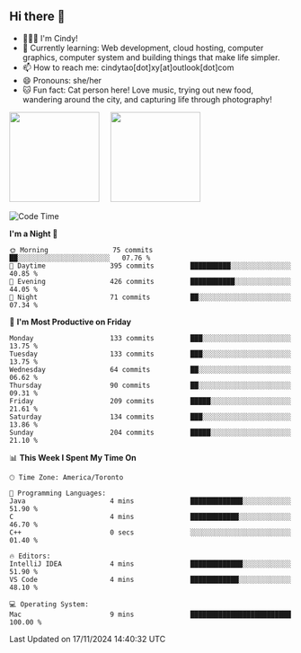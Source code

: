 ## Hi there 👋

<!--
**xinyue296/xinyue296** is a ✨ _special_ ✨ repository because its `README.md` (this file) appears on your GitHub profile.

Here are some ideas to get you started:

- 🔭 I’m currently working on ...
- 🌱 I’m currently learning ...
- 👯 I’m looking to collaborate on ...
- 🤔 I’m looking for help with ...
- 💬 Ask me about ...
- 📫 How to reach me: ...
- 😄 Pronouns: ...
- ⚡ Fun fact: ...
-->
- 👩🏻‍💻 I'm Cindy!
- 🌱 Currently learning: Web development, cloud hosting, computer graphics, computer system and building things that make life simpler.
- 📫 How to reach me: cindytao[dot]xy[at]outlook[dot]com
- 😄 Pronouns: she/her
- 🐱 Fun fact: Cat person here! Love music, trying out new food, wandering around the city, and capturing life through photography!

<!--Github Status: start-->
<div align="left">
  <img height="160em" src="https://github-readme-stats-topaz-two-25.vercel.app/api?username=xinyue296&theme=react&show_icons=true&count_private=true&include_orgs=true&hide=contribs,issues" />
    &nbsp;&nbsp;&nbsp;
  <img height="160em" src="https://github-readme-stats-cindy-taos-projects.vercel.app/api/top-langs/?username=xinyue296&theme=react&count_private=true&include_orgs=true&layout=compact" />
</div>
<!-- Github Status: end-->

<!--START_SECTION:waka-->
![Code Time](http://img.shields.io/badge/Code%20Time-174%20hrs%2042%20mins-blue)

**I'm a Night 🦉** 

```text
🌞 Morning                75 commits          ██░░░░░░░░░░░░░░░░░░░░░░░   07.76 % 
🌆 Daytime                395 commits         ██████████░░░░░░░░░░░░░░░   40.85 % 
🌃 Evening                426 commits         ███████████░░░░░░░░░░░░░░   44.05 % 
🌙 Night                  71 commits          ██░░░░░░░░░░░░░░░░░░░░░░░   07.34 % 
```
📅 **I'm Most Productive on Friday** 

```text
Monday                   133 commits         ███░░░░░░░░░░░░░░░░░░░░░░   13.75 % 
Tuesday                  133 commits         ███░░░░░░░░░░░░░░░░░░░░░░   13.75 % 
Wednesday                64 commits          ██░░░░░░░░░░░░░░░░░░░░░░░   06.62 % 
Thursday                 90 commits          ██░░░░░░░░░░░░░░░░░░░░░░░   09.31 % 
Friday                   209 commits         █████░░░░░░░░░░░░░░░░░░░░   21.61 % 
Saturday                 134 commits         ███░░░░░░░░░░░░░░░░░░░░░░   13.86 % 
Sunday                   204 commits         █████░░░░░░░░░░░░░░░░░░░░   21.10 % 
```


📊 **This Week I Spent My Time On** 

```text
🕑︎ Time Zone: America/Toronto

💬 Programming Languages: 
Java                     4 mins              █████████████░░░░░░░░░░░░   51.90 % 
C                        4 mins              ████████████░░░░░░░░░░░░░   46.70 % 
C++                      0 secs              ░░░░░░░░░░░░░░░░░░░░░░░░░   01.40 % 

🔥 Editors: 
IntelliJ IDEA            4 mins              █████████████░░░░░░░░░░░░   51.90 % 
VS Code                  4 mins              ████████████░░░░░░░░░░░░░   48.10 % 

💻 Operating System: 
Mac                      9 mins              █████████████████████████   100.00 % 
```


 Last Updated on 17/11/2024 14:40:32 UTC
<!--END_SECTION:waka-->
